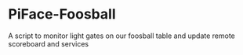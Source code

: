 # PiFace-Foosball
A script to monitor light gates on our foosball table and update remote scoreboard and services
